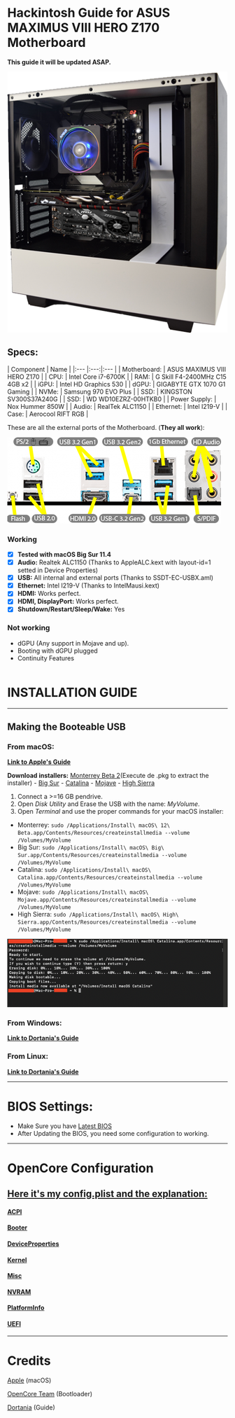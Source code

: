 # Hackintosh Guide for **ASUS MAXIMUS VIII HERO Z170 Motherboard**

**This guide it will be updated ASAP.**

![ASUS MAXIMUS VIII HERO Z170](Docs/Images/Guide/PC.png)

## Specs:
| Component | Name |
|:--- |:---:|:--- |
| Motherboard:  | ASUS MAXIMUS VIII HERO Z170 |
| CPU: | Intel Core i7-6700K |
| RAM: | G Skill F4-2400MHz C15 4GB x2 |
| iGPU: | Intel HD Graphics 530 |
| dGPU: | GIGABYTE GTX 1070 G1 Gaming |
| NVMe: | Samsung 970 EVO Plus |
| SSD: | KINGSTON SV300S37A240G |
| SSD: | WD WD10EZRZ-00HTKB0 |
| Power Supply: | Nox Hummer 850W |
| Audio: | RealTek ALC1150 |
| Ethernet: | Intel I219-V |
| Case: | Aerocool RIFT RGB |

These are all the external ports of the Motherboard. (**They all work**):

![ASUS MAXIMUS VIII HERO Z170 Layout](/Docs/Images/Guide/IO_layout.png)

### Working
- [x] **Tested with macOS Big Sur 11.4**
- [x] **Audio:** Realtek ALC1150 (Thanks to AppleALC.kext with layout-id=1 setted in Device Properties)
- [x] **USB:** All internal and external ports (Thanks to SSDT-EC-USBX.aml)
- [x] **Ethernet:** Intel I219-V (Thanks to IntelMausi.kext)
- [x] **HDMI:** Works perfect. 
- [x] **HDMI, DisplayPort:** Works perfect. 
- [x] **Shutdown/Restart/Sleep/Wake:** Yes

### Not working
- dGPU (Any support in Mojave and up).
- Booting with dGPU plugged
- Continuity Features


```bash
```

# INSTALLATION GUIDE

---

## Making the Booteable USB

### From macOS:
[**Link to Apple's Guide**](https://support.apple.com/en-us/HT201372)

**Download installers:** [Monterrey Beta 2](http://swcdn.apple.com/content/downloads/54/23/071-59953-A_U9D4NB05NR/nqzt71pnylsuux326a4vqexb33oz0auhas/InstallAssistant.pkg)(Execute de .pkg to extract the installer) - [Big Sur](https://itunes.apple.com/us/app/macos-big-sur/id1526878132) - [Catalina](https://itunes.apple.com/us/app/macos-catalina/id1466841314) - [Mojave](https://itunes.apple.com/us/app/macos-mojave/id1398502828) - [High Sierra](https://itunes.apple.com/us/app/macos-high-sierra/id1246284741)

1. Connect a >=16 GB pendrive.
2. Open *Disk Utility* and Erase the USB with the name: *MyVolume*.
3. Open *Terminal* and use the proper commands for your macOS installer:
- Monterrey: `sudo /Applications/Install\ macOS\ 12\ Beta.app/Contents/Resources/createinstallmedia --volume /Volumes/MyVolume`
- Big Sur: `sudo /Applications/Install\ macOS\ Big\ Sur.app/Contents/Resources/createinstallmedia --volume /Volumes/MyVolume`
- Catalina: `sudo /Applications/Install\ macOS\ Catalina.app/Contents/Resources/createinstallmedia --volume /Volumes/MyVolume`
- Mojave: `sudo /Applications/Install\ macOS\ Mojave.app/Contents/Resources/createinstallmedia --volume /Volumes/MyVolume`
- High Sierra: `sudo /Applications/Install\ macOS\ High\ Sierra.app/Contents/Resources/createinstallmedia --volume /Volumes/MyVolume`

![Terminal](/Docs/Images/Guide/BootableUSB.png)

### From Windows:

[**Link to Dortania's Guide**](https://dortania.github.io/OpenCore-Install-Guide/installer-guide/winblows-install.html)

### From Linux:

[**Link to Dortania's Guide**](https://dortania.github.io/OpenCore-Install-Guide/installer-guide/linux-install.html)


---

# BIOS Settings:
- Make Sure you have [Latest BIOS](https://www.asus.com/us/Motherboards-Components/Motherboards/All-series/MAXIMUS-VIII-HERO/HelpDesk_BIOS/)
- After Updating the BIOS, you need some configuration to working.

---

# OpenCore Configuration

## [Here it's my config.plist and the explanation:](Docs/config.plist.md)
#### [ACPI](Docs/config.plist.md#acpi)
#### [Booter](Docs/config.plist.md#booter)
#### [DeviceProperties](Docs/config.plist.md#deviceproperties)
#### [Kernel](Docs/config.plist.md#kernel)
#### [Misc](Docs/config.plist.md#misc)
#### [NVRAM](Docs/config.plist.md#nvram)
#### [PlatformInfo](Docs/config.plist.md#platforminfo)
#### [UEFI](Docs/config.plist.md#uefi)

---

# Credits

[Apple](https://apple.com) (macOS)

[OpenCore Team](https://github.com/acidanthera/OpenCorePkg) (Bootloader)

[Dortania](https://dortania.github.io/OpenCore-Install-Guide/config-laptop.plist/amd.html#starting-point) (Guide)
